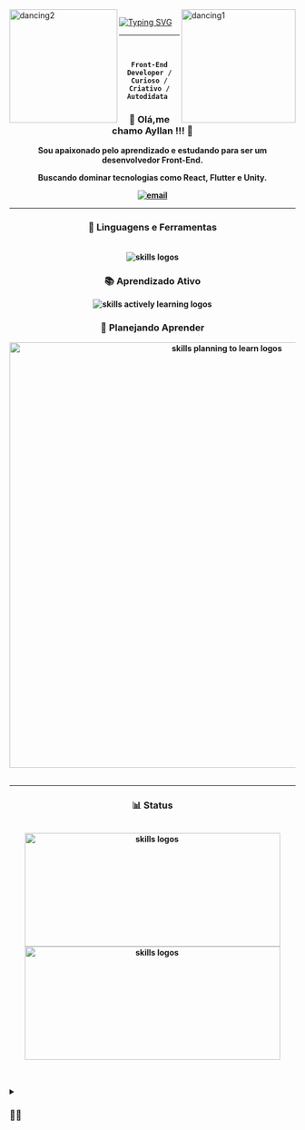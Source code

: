 <img src="https://i.pinimg.com/originals/f4/97/d5/f497d55088aba26d78c26958a636b97a.gif" alt="dancing1" img align="right" width="201px" height="200px" />
<img src="https://steamuserimages-a.akamaihd.net/ugc/924794931008255530/669C5010A3B6AFEEB319208C01559187EEDB4127/?imw=5000&imh=5000&ima=fit&impolicy=Letterbox&imcolor=%23000000&letterbox=false" alt="dancing2" img align="left" width="190px" height="200px" />

<a href="https://git.io/typing-svg"><img   src="https://readme-typing-svg.demolab.com?font=Titillium&weight=700&size=35&duration=2300&pause=1700&color=7A00ABFE&center=true&vCenter=true&width=599&height=200&lines=BEM+VINDO+AO+MEU+PERFIL+!!!" alt="Typing SVG" /></a>

---


<div align= "center">
  <br>

 <strong> **`Front-End Developer / Curioso / Criativo / Autodidata `** <strong>
  
  <h3> <strong> 🖖 Olá,me chamo Ayllan !!! 🖖 <strong> </h3>
<p>Sou apaixonado pelo aprendizado e estudando para ser um desenvolvedor Front-End.</p>
  <p>Buscando dominar tecnologias como React, Flutter e Unity.</p>

   <p align="center">
      <a href="mailto:franciscoayllan@gmail.com">
         <img alt="email" title="Entre em contato" src="https://custom-icon-badges.demolab.com/badge/Mail-E61B23.svg?logo=mail"/></a>
   </p>
</div>

---
<div align= "center">
     <h3> <strong> 🧰 Linguagens e Ferramentas </strong></h3> <br>
     <img align= "center" padding ="0"src="https://skillicons.dev/icons?i=git,github,html,css,js,vscode,figma" alt="skills logos"/>
     <h3> <strong> 📚 Aprendizado Ativo </strong></h3>
     <img align= "center" src="https://skillicons.dev/icons?i=react,tailwind,js,html,css,kotlin,nodejs" alt="skills actively learning logos">
     <h3> <strong> 💭 Planejando Aprender </strong></h3>
     <img align= "center" width="750px"src="https://skillicons.dev/icons?i=py,angular,bootstrap,cs,dotnet,kotlin,tailwind,vue,nodejs,webpack,cs,py,gulp,unity" alt="skills planning to learn logos">
</div></br>

---
<div align= "center">
     <h3> <strong> 📊 Status </strong></h3> <br>
      <img align= "center" width="450px" height="200px" margin="10px" src="https://github-readme-stats.vercel.app/api?username=FAyllan101&show_icons=true&theme=tokyonight" alt="skills logos"/>
      <img align= "center" width="450px" height="200px" margin="10px" src="https://github-readme-stats.vercel.app/api/top-langs/?username=FAyllan101&langs_count=5&theme=tokyonight" alt="skills logos"/>
</div></br>

</a>

##

<details>
<summary><h3>👨‍💻 </h3></summary>
      

 
